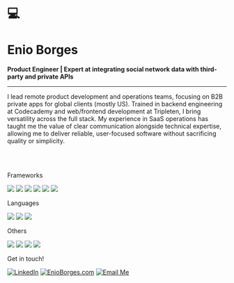 # 💻
# Enio Borges

**Product Engineer | Expert at integrating social network data with third-party and private APIs**
___

I lead remote product development and operations teams, focusing on B2B private apps for global clients (mostly US). Trained in backend engineering at Codecademy and web/frontend development at Tripleten, I bring versatility across the full stack. My experience in SaaS operations has taught me the value of clear communication alongside technical expertise, allowing me to deliver reliable, user-focused software without sacrificing quality or simplicity.

<br>
<br>
<!--- Badges created with https://shields.io/badges  --->

Frameworks


[![](https://img.shields.io/badge/Flask-%23000?style=for-the-badge&logo=flask&logoColor=white)](https://flask.palletsprojects.com/)
[![](https://img.shields.io/badge/Django-%23092E20?style=for-the-badge&logo=django&logoColor=white)](https://www.djangoproject.com/)
[![](https://img.shields.io/badge/React-%2361DAFB?style=for-the-badge&logo=react&logoColor=white)](https://react.dev/)
[![](https://img.shields.io/badge/Node.js-%23339933?style=for-the-badge&logo=node.js&logoColor=white)](https://nodejs.org/)
[![](https://img.shields.io/badge/ExpressJS-%23404d59?style=for-the-badge&logo=express&logoColor=white)](https://expressjs.com/)
[![](https://img.shields.io/badge/AxiosJS-%235A29E4?style=for-the-badge&logo=axios&logoColor=white)](https://axios-http.com/)

Languages

[![](https://img.shields.io/badge/JavaScript-%23F7DF1E?style=for-the-badge&logo=javascript&logoColor=black)](https://developer.mozilla.org/en-US/docs/Web/JavaScript)
[![](https://img.shields.io/badge/TypeScript-%233178C6?style=for-the-badge&logo=typescript&logoColor=white)](https://www.typescriptlang.org/)
[![](https://img.shields.io/badge/Python-%233776AB?style=for-the-badge&logo=python&logoColor=white)](https://www.python.org/)

Others

[![](https://img.shields.io/badge/Git-%23F05032?style=for-the-badge&logo=git&logoColor=white)](https://git-scm.com/)
[![](https://img.shields.io/badge/Bash-%234EAA25?style=for-the-badge&logo=gnu-bash&logoColor=white)](https://www.gnu.org/software/bash/)
[![](https://img.shields.io/badge/HTML-%23E34F26?style=for-the-badge&logo=html5&logoColor=white)](https://developer.mozilla.org/en-US/docs/Web/HTML)
[![](https://img.shields.io/badge/CSS-%231572B6?style=for-the-badge&logo=css3&logoColor=white)](https://developer.mozilla.org/en-US/docs/Web/CSS)


Get in touch!

[![LinkedIn](https://img.shields.io/badge/LinkedIn-%230077B5?style=for-the-badge&logo=linkedin&logoColor=white)](https://www.linkedin.com/in/enioborges/)
[![EnioBorges.com](https://img.shields.io/badge/EnioBorges.com-%23FFA500?style=for-the-badge&logo=googlechrome&logoColor=white)](https://www.enioborges.com)
[![Email Me](https://img.shields.io/badge/Email%20Me-%23DB4437?style=for-the-badge&logo=gmail&logoColor=white)](mailto:enio@enioborges.com)






